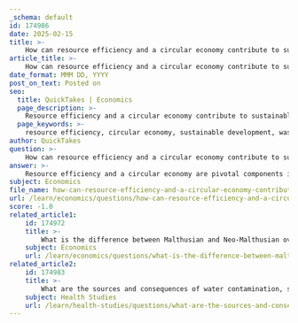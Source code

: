 ```yaml
---
_schema: default
id: 174986
date: 2025-02-15
title: >-
    How can resource efficiency and a circular economy contribute to sustainable development?
article_title: >-
    How can resource efficiency and a circular economy contribute to sustainable development?
date_format: MMM DD, YYYY
post_on_text: Posted on
seo:
  title: QuickTakes | Economics
  page_description: >-
    Resource efficiency and a circular economy contribute to sustainable development by promoting waste reduction, enhancing innovation, creating economic opportunities, and mitigating climate change, leading to a more sustainable and equitable future.
  page_keywords: >-
    resource efficiency, circular economy, sustainable development, waste reduction, innovation, economic opportunities, climate change mitigation, sustainable production, environmental impact, social equity
author: QuickTakes
question: >-
    How can resource efficiency and a circular economy contribute to sustainable development?
answer: >-
    Resource efficiency and a circular economy are pivotal components in the pursuit of sustainable development. Here’s how they contribute to this goal:\n\n### Resource Efficiency\n1. **Cost Savings and Profitability**: By optimizing the use of resources, businesses can significantly reduce waste and lower operational costs. This not only enhances profitability but also minimizes the environmental impact associated with resource extraction and processing. Efficient resource use leads to a more sustainable economic model that aligns with environmental goals.\n\n2. **Waste Reduction**: Promoting resource efficiency inherently involves minimizing waste through practices such as reduction, reuse, and recycling. Effective waste management strategies decrease landfill use and reduce emissions from waste decomposition, contributing to a cleaner environment.\n\n3. **Innovation and Competitiveness**: Companies that adopt resource-efficient practices often find innovative ways to operate sustainably, which can lead to a competitive advantage in the market. This innovation can drive economic growth while ensuring that environmental integrity is maintained.\n\n### Circular Economy\n1. **Sustainable Production and Consumption**: The circular economy model encourages the design of products and systems that prioritize sustainability. This includes creating products that are easier to repair, reuse, and recycle, thereby extending their lifecycle and reducing the demand for new resources.\n\n2. **Economic Opportunities**: Transitioning to a circular economy can stimulate economic growth by creating new markets and job opportunities in sectors such as recycling, remanufacturing, and sustainable product design. This shift not only supports economic resilience but also fosters social equity by providing jobs in emerging industries.\n\n3. **Holistic Approach**: The circular economy promotes a holistic view of economic activities, integrating environmental, social, and economic considerations. This approach ensures that the benefits of economic growth are distributed more evenly across society, addressing issues of social equity and contributing to a more sustainable future.\n\n4. **Climate Change Mitigation**: By reducing resource consumption and waste, the circular economy plays a crucial role in mitigating climate change. It encourages practices that lower greenhouse gas emissions and reduce the ecological footprint of production and consumption.\n\n### Conclusion\nIn summary, resource efficiency and a circular economy are essential for achieving sustainable development. They not only enhance economic viability and create jobs but also ensure that environmental integrity is preserved for future generations. By integrating these principles into economic strategies, societies can work towards a more sustainable and equitable future, effectively addressing the challenges posed by climate change and resource depletion.
subject: Economics
file_name: how-can-resource-efficiency-and-a-circular-economy-contribute-to-sustainable-development.md
url: /learn/economics/questions/how-can-resource-efficiency-and-a-circular-economy-contribute-to-sustainable-development
score: -1.0
related_article1:
    id: 174972
    title: >-
        What is the difference between Malthusian and Neo-Malthusian overpopulation theories?
    subject: Economics
    url: /learn/economics/questions/what-is-the-difference-between-malthusian-and-neomalthusian-overpopulation-theories
related_article2:
    id: 174983
    title: >-
        What are the sources and consequences of water contamination, such as harmful algal blooms?
    subject: Health Studies
    url: /learn/health-studies/questions/what-are-the-sources-and-consequences-of-water-contamination-such-as-harmful-algal-blooms
---
```


&nbsp;